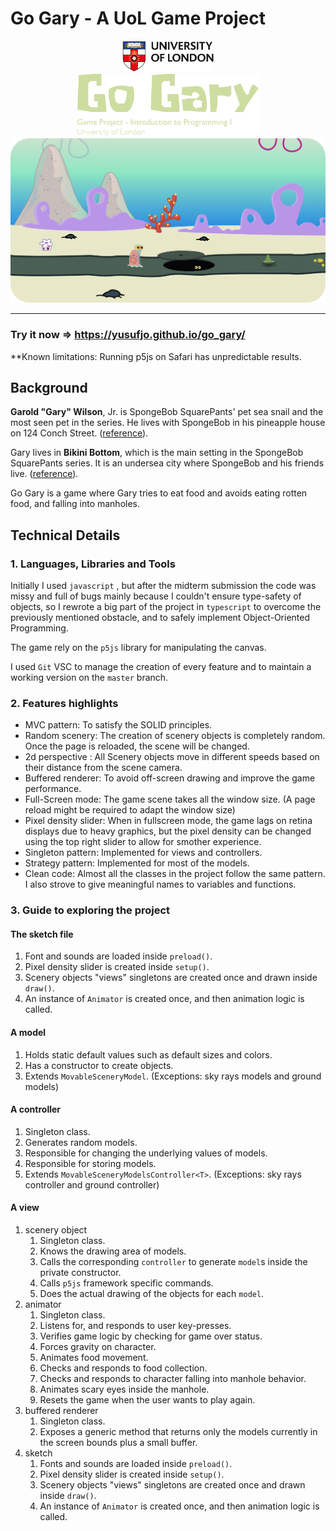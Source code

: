 # Go Gary - A UoL Game Project

<p align="center">
<img height="50" src="art/uol.png" alt="Uol logo">
<br>
<img height="100" src="art/go-gary.png" alt="go gary logo">
<br>
<img width="1000" src="art/game.png">
</p>

---
### Try it now => https://yusufjo.github.io/go_gary/
**Known limitations:
Running p5js on Safari has unpredictable results.

## Background

**Garold "Gary" Wilson**, Jr. is SpongeBob SquarePants' pet sea snail and the most seen pet in the series. He lives with
SpongeBob in his pineapple house on 124 Conch Street. ([reference](https://spongebob.fandom.com/wiki/Gary_the_Snail)).

Gary lives in **Bikini Bottom**, which is the main setting in the SpongeBob SquarePants series. It is an undersea city
where SpongeBob and his friends live. ([reference](https://spongebob.fandom.com/wiki/Bikini_Bottom)).

Go Gary is a game where Gary tries to eat food and avoids eating rotten food, and falling into manholes.

## Technical Details

### 1. Languages, Libraries and Tools

Initially I used `javascript` , but after the midterm submission the code was missy and full of bugs mainly because I
couldn't ensure type-safety of objects, so I rewrote a big part of the project in `typescript` to overcome the
previously mentioned obstacle, and to safely implement Object-Oriented Programming.

The game rely on the `p5js` library for manipulating the canvas.

I used `Git` VSC to manage the creation of every feature and to maintain a working version on the `master` branch.

### 2. Features highlights

* MVC pattern: To satisfy the SOLID principles.
* Random scenery: The creation of scenery objects is completely random. Once the page is reloaded, the scene will be
  changed.
* 2d perspective : All Scenery objects move in different speeds based on their distance from the scene camera.
* Buffered renderer: To avoid off-screen drawing and improve the game performance.
* Full-Screen mode: The game scene takes all the window size. (A page reload might be required to adapt the window size)
* Pixel density slider: When in fullscreen mode, the game lags on retina displays due to heavy graphics, but the pixel
  density can be changed using the top right slider to allow for smother experience.
* Singleton pattern: Implemented for views and controllers.
* Strategy pattern: Implemented for most of the models.
* Clean code: Almost all the classes in the project follow the same pattern. I also strove to give meaningful names to
  variables and functions.

### 3. Guide to exploring the project

#### The sketch file

1. Font and sounds are loaded inside `preload()`.
2. Pixel density slider is created inside `setup()`.
3. Scenery objects "views" singletons are created once and drawn inside `draw()`.
4. An instance of `Animator` is created once, and then animation logic is called.

#### A model

1. Holds static default values such as default sizes and colors.
2. Has a constructor to create objects.
3. Extends `MovableSceneryModel`. (Exceptions: sky rays models and ground models)

#### A controller

1. Singleton class.
2. Generates random models.
3. Responsible for changing the underlying values of models.
4. Responsible for storing models.
5. Extends `MovableSceneryModelsController<T>`. (Exceptions: sky rays controller and ground controller)

#### A view

1. scenery object
    1. Singleton class.
    2. Knows the drawing area of models.
    3. Calls the corresponding `controller` to generate `model`s inside the private constructor.
    4. Calls `p5js` framework specific commands.
    5. Does the actual drawing of the objects for each `model`.
2. animator
    1. Singleton class.
    2. Listens for, and responds to user key-presses.
    3. Verifies game logic by checking for game over status.
    4. Forces gravity on character.
    5. Animates food movement.
    6. Checks and responds to food collection.
    7. Checks and responds to character falling into manhole behavior.
    8. Animates scary eyes inside the manhole.
    9. Resets the game when the user wants to play again.
3. buffered renderer
    1. Singleton class.
    2. Exposes a generic method that returns only the models currently in the screen bounds plus a small buffer.
4. sketch
    1. Fonts and sounds are loaded inside `preload()`.
    2. Pixel density slider is created inside `setup()`.
    3. Scenery objects "views" singletons are created once and drawn inside `draw()`.
    4. An instance of `Animator` is created once, and then animation logic is called.






